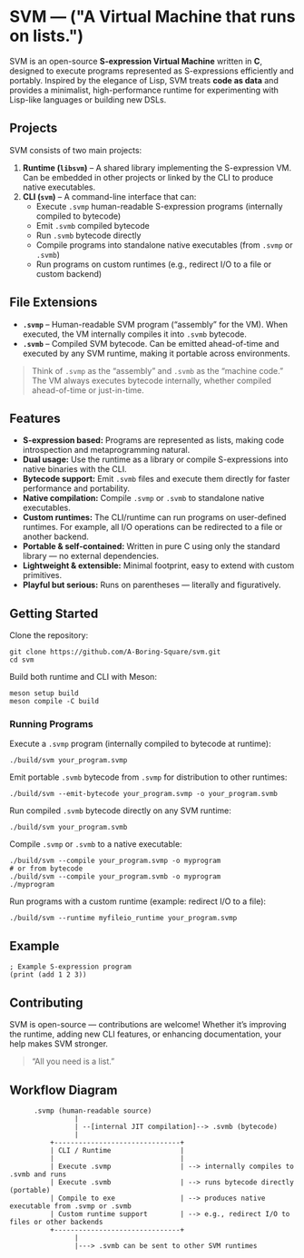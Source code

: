 SVM — ("A Virtual Machine that runs on lists.")
===============================================

SVM is an open-source **S-expression Virtual Machine** written in **C**, designed to execute programs represented as S-expressions efficiently and portably. Inspired by the elegance of Lisp, SVM treats **code as data** and provides a minimalist, high-performance runtime for experimenting with Lisp-like languages or building new DSLs.

Projects
--------

SVM consists of two main projects:

1.  **Runtime (`libsvm`)** – A shared library implementing the S-expression VM. Can be embedded in other projects or linked by the CLI to produce native executables.
2.  **CLI (`svm`)** – A command-line interface that can:
    *   Execute `.svmp` human-readable S-expression programs (internally compiled to bytecode)
    *   Emit `.svmb` compiled bytecode
    *   Run `.svmb` bytecode directly
    *   Compile programs into standalone native executables (from `.svmp` or `.svmb`)
    *   Run programs on custom runtimes (e.g., redirect I/O to a file or custom backend)

File Extensions
---------------

*   **`.svmp`** – Human-readable SVM program (“assembly” for the VM). When executed, the VM internally compiles it into `.svmb` bytecode.
*   **`.svmb`** – Compiled SVM bytecode. Can be emitted ahead-of-time and executed by any SVM runtime, making it portable across environments.

> Think of `.svmp` as the “assembly” and `.svmb` as the “machine code.” The VM always executes bytecode internally, whether compiled ahead-of-time or just-in-time.

Features
--------

*   **S-expression based:** Programs are represented as lists, making code introspection and metaprogramming natural.
*   **Dual usage:** Use the runtime as a library or compile S-expressions into native binaries with the CLI.
*   **Bytecode support:** Emit `.svmb` files and execute them directly for faster performance and portability.
*   **Native compilation:** Compile `.svmp` or `.svmb` to standalone native executables.
*   **Custom runtimes:** The CLI/runtime can run programs on user-defined runtimes. For example, all I/O operations can be redirected to a file or another backend.
*   **Portable & self-contained:** Written in pure C using only the standard library — no external dependencies.
*   **Lightweight & extensible:** Minimal footprint, easy to extend with custom primitives.
*   **Playful but serious:** Runs on parentheses — literally and figuratively.

Getting Started
---------------

Clone the repository:

    git clone https://github.com/A-Boring-Square/svm.git
    cd svm
    

Build both runtime and CLI with Meson:

    meson setup build
    meson compile -C build
    

### Running Programs

Execute a `.svmp` program (internally compiled to bytecode at runtime):

    ./build/svm your_program.svmp
    

Emit portable `.svmb` bytecode from `.svmp` for distribution to other runtimes:

    ./build/svm --emit-bytecode your_program.svmp -o your_program.svmb
    

Run compiled `.svmb` bytecode directly on any SVM runtime:

    ./build/svm your_program.svmb
    

Compile `.svmp` or `.svmb` to a native executable:

    ./build/svm --compile your_program.svmp -o myprogram
    # or from bytecode
    ./build/svm --compile your_program.svmb -o myprogram
    ./myprogram
    

Run programs with a custom runtime (example: redirect I/O to a file):

    ./build/svm --runtime myfileio_runtime your_program.svmp
    

Example
-------

    ; Example S-expression program
    (print (add 1 2 3))
    

Contributing
------------

SVM is open-source — contributions are welcome! Whether it’s improving the runtime, adding new CLI features, or enhancing documentation, your help makes SVM stronger.

> “All you need is a list.”

Workflow Diagram
----------------

    
          .svmp (human-readable source)
                    |
                    | --[internal JIT compilation]--> .svmb (bytecode)
                    |
              +-------------------------------+
              | CLI / Runtime                 |
              |                               |
              | Execute .svmp                 | --> internally compiles to .svmb and runs
              | Execute .svmb                 | --> runs bytecode directly (portable)
              | Compile to exe                | --> produces native executable from .svmp or .svmb
              | Custom runtime support        | --> e.g., redirect I/O to files or other backends
              +-------------------------------+
                    |
                    |---> .svmb can be sent to other SVM runtimes

